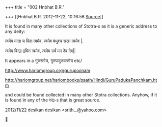 +++
title = "002 Hnbhat B.R."

+++
[[Hnbhat B.R.	2012-11-22, 10:16:56 [Source](https://groups.google.com/g/bvparishat/c/xm1Wk2339rs)]]



It is found in many other collections of Stotra-s as it is a generic address to any deity:

  

त्वमेव माता च पिता त्वमेव, त्वमेव बंधुश्च सखा त्वमेव \|.

त्वमेव विद्या द्रविणं त्वमेव, त्वमेव सर्वं मम देव देव\|\|

  

It appears in a गुरुस्तोत्र, गुरुपादुकास्तोत्र etc/

  

<http://www.hariomgroup.org/gurupoonam>  

  

<http://hariomgroup.net/hariombooks/paath/Hindi/GuruPadukaPanchkam.htm>  

  

and could be found collected in many other Stotra collections. Anyhow, if it is found in any of the गद्य-s that is great source.

  

  

  

  

  

  

  

  
  

2012/11/22 desikan desikan \<[srith...@yahoo.com]()\>



